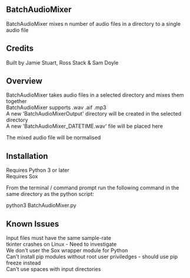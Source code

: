 ## BatchAudioMixer
BatchAudioMixer mixes n number of audio files in a directory to a single audio file  
  
## Credits
Built by Jamie Stuart, Ross Stack & Sam Doyle
  
## Overview
BatchAudioMixer takes audio files in a selected directory and mixes them together  
BatchAudioMixer supports .wav .aif .mp3  
A new 'BatchAudioMixerOutput' directory will be created in the selected directory  
A new 'BatchAudioMixer_DATETIME.wav' file will be placed here  
  
The mixed audio file will be normalised  
  
## Installation
Requires Python 3 or later  
Requires Sox  
  
From the terminal / command prompt run the following command in the same directory as the python script:  
  
python3 BatchAudioMixer.py  
  
## Known Issues
Input files must have the same sample-rate  
tkinter crashes on Linux - Need to investigate  
We don't user the Sox wrapper module for Python  
Can't install pip modules without root user priviledges - should use pip freeze instead  
Can't use spaces with input directories
